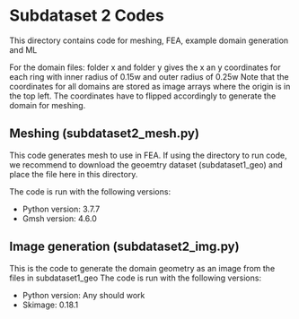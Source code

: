 # Subdataset 2 Codes

This directory contains code for meshing, FEA, example domain generation and ML

For the domain files: folder x and folder y gives the x an y coordinates for each ring with inner radius of 0.15w and outer radius of 0.25w Note that the coordinates for all domains are stored as image arrays where the origin is in the top left. The coordinates have to flipped accordingly to generate the domain for meshing. 

## Meshing (subdataset2_mesh.py)
This code generates mesh to use in FEA. 
If using the directory to run code, we recommend to download the geoemtry dataset (subdataset1_geo) and place the file here in this directory.

The code is run with the following versions:

* Python version: 3.7.7
* Gmsh version: 4.6.0

## Image generation (subdataset2_img.py)

This is the code to generate the domain geometry as an image from the files in subdataset1_geo
The code is run with the following versions:

* Python version: Any should work
* Skimage: 0.18.1
